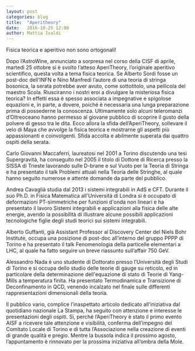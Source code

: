 ```yaml
---
layout: post
categories: blog
title:  "Aperitheory"
date:   2016-10-25 12:00
author: Mattia Ivaldi
---
```


Fisica teorica e aperitivo non sono ortogonali!

Dopo l’AstroWine, annunciato a sorpresa nel corso della CISF di aprile, martedì 25 ottobre si è svolto l’atteso AperiTheory, l’originale aperitivo scientifico, questa volta a tema fisica teorica. 
Se Alberto Sordi fosse un post-doc dell’INFN e Nino Manfredi l’autore di una teoria di stringa bosonica, la serata potrebbe aver avuto, come sottotitolo, una pellicola del maestro Scola. 
Riusciranno i nostri eroi a divulgare la misteriosa fisica teorica? 
In effetti essa è spesso associata a impegnative e spigolose equazioni e, in parte, a dovere, poiché è necessaria una lunga preparazione prima di possederne la conoscenza. 
Ultimamente solo alcuni teleromanzi d’Oltreoceano hanno permesso al giovane pubblico di scoprire il gusto della polvere di gesso tra le dita. 
Ecco allora la sfida dell’AperiTheory, sollevare il velo di Maya che avvolge la fisica teorica e mostrarne gli aspetti più appassionanti e coinvolgenti. 
Sfida accolta e abilmente superata dai quattro ospiti della serata.

Carlo Giovanni Maccaferri, laureatosi nel 2001 a Torino discutendo una tesi Supergravità, ha conseguito nel 2005 il titolo di Dottore di Ricerca presso la SISSA di Trieste lavorando sulle D-brane e sul Vuoto per la Teoria di Stringa e ha presentato il talk Problemi attuali nella Teoria delle Stringhe, al quale hanno seguito numerose e attente domande da parte del pubblico.

Andrea Cavaglià studia dal 2013 i sistemi integrabili in AdS e CFT. 
Durante il suo Ph.D. in Fisica Matematica all'Università di Londra si è occupato di deformazioni PT-simmetriche per funzioni d'onda non lineari e ha presentato il lavoro Sistemi integrabili e applicazioni alla fisica delle alte energie, avendo la possibilità di illustrare alcune possibili applicazioni tecnologiche figlie degli studi teorici sui sistemi integrabili.

Alberto Guffanti, già Assistant Professor al Discovery Center del Niels Bohr Institute, occupa una posizione di post-doc all’interno del gruppo PPPP di Torino e ha presentato il talk Fenomenologia della particelle elementari a LHC, al quale ha fatto seguire un breve riassunto sull’affair 750 GeV.

Alessandro Nada è uno studente di Dottorato presso l’Università degli Studi di Torino e si occupa dello studio delle teorie di gauge su reticolo, ed in particolare della determinazione dell'equazione di stato di Teorie di Yang-Mills a temperatura finita. 
Ha presentato Termodinamica e Transizione di Deconfinamento in QCD, venendo incalzato nel finale sulle differenti rappresentazioni dimensionali della teoria.

Il pubblico vario, complice l’inaspettato articolo dedicato all’iniziativa dal quotidiano nazionale La Stampa, ha seguito con attenzione e interesse le presentazioni degli ospiti. 
Sì, perché l’AperiTheory è stato il primo evento AISF a ricevere tale attenzione e visibilità, conferma dell’impegno del Comitato Locale di Torino e di tutta l’Associazione nella creazione di eventi di grande qualità e pregio. 
Mentre la bussola indica il prossimo agosto, l’appuntamento è rinnovato per la prossima iniziativa all’ombra della Mole.
